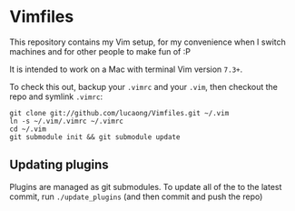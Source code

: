 Vimfiles
========

This repository contains my Vim setup, for my convenience when I switch machines
and for other people to make fun of :P

It is intended to work on a Mac with terminal Vim version `7.3+`.

To check this out, backup your `.vimrc` and your `.vim`, then checkout the repo
and symlink `.vimrc`:

    git clone git://github.com/lucaong/Vimfiles.git ~/.vim
    ln -s ~/.vim/.vimrc ~/.vimrc
    cd ~/.vim
    git submodule init && git submodule update


## Updating plugins

Plugins are managed as git submodules. To update all of the to the latest
commit, run `./update_plugins` (and then commit and push the repo)
